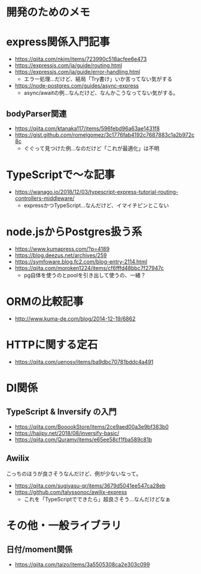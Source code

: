 開発のためのメモ
====

# express関係入門記事

- https://qiita.com/nkjm/items/723990c518acfee6e473
- https://expressjs.com/ja/guide/routing.html
- https://expressjs.com/ja/guide/error-handling.html
    - エラー処理…だけど、結局「Try書け」いか言ってない気がする
- https://node-postgres.com/guides/async-express
    - async/awaitの例…なんだけど、なんかこうなってない気がする。

## bodyParser関連

- https://qiita.com/ktanaka117/items/596febd96a63ae1431f8
- https://gist.github.com/romelgomez/3c1776fab4192c7687883c1a2b972c8c
    - ぐぐって見つけた例…なのだけど「これが最適化」は不明

# TypeScriptで〜な記事

- https://wanago.io/2018/12/03/typescript-express-tutorial-routing-controllers-middleware/
    - expressかつTypeScript…なんだけど、イマイチピンとこない

# node.jsからPostgres扱う系

- https://www.kumapress.com/?p=4189
- https://blog.deezus.net/archives/259
- https://symfoware.blog.fc2.com/blog-entry-2114.html
- https://qiita.com/moroken1224/items/cf6fffd48bbc7f27947c
    - pg自体を使うのとpoolを引き出して使うの、一緒？

# ORMの比較記事

- http://www.kuma-de.com/blog/2014-12-19/6862

# HTTPに関する定石

- https://qiita.com/uenosy/items/ba9dbc70781bddc4a491

# DI関係

## TypeScript & Inversify の入門

- https://qiita.com/BooookStore/items/2ce9aed00a3e9bf383b0
- https://hajipy.net/2018/08/inversify-basic/
- https://qiita.com/Quramy/items/e65ee58cf1fba589c81b

## Awilix

こっちのほうが良さそうなんだけど、例が少ないなって。

- https://qiita.com/sugiyasu-qr/items/3679d5041ee547ca28eb
- https://github.com/talyssonoc/awilix-express
    - これを「TypeScriptでできたら」超良さそう…なんだけどなぁ


# その他・一般ライブラリ

## 日付/moment関係

- https://qiita.com/taizo/items/3a5505308ca2e303c099
